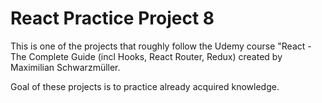 # React Practice Project 8

This is one of the projects that roughly follow the Udemy course "React - The Complete Guide (incl Hooks, React Router, Redux) created by Maximilian Schwarzmüller.

Goal of these projects is to practice already acquired knowledge.